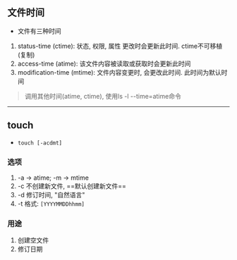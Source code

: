 ## 文件时间

- 文件有三种时间

1. status-time (ctime): 状态, 权限, 属性 更改时会更新此时间. ctime不可移植(复制)
2. access-time (atime): 该文件内容被读取或获取时会更新此时间
3. modification-time (mtime): 文件内容变更时, 会更改此时间. 此时间为默认时间

> 调用其他时间(atime, ctime), 使用ls -l --time=atime命令

***

## touch
- `touch [-acdmt]`

### 选项

1. -a  ->  atime;  -m  ->  mtime
2. -c 不创建新文件, ==默认创建新文件==
3. -d 修订时间, "自然语言"
4. -t 格式: `[YYYYMMDDhhmm]`

### 用途

1. 创建空文件
2. 修订日期